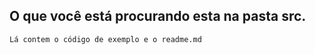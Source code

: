 ## O que você está procurando esta na pasta src.
    Lá contem o código de exemplo e o readme.md
    
